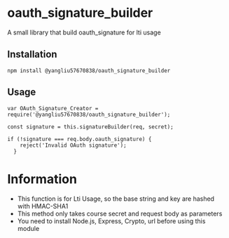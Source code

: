 oauth_signature_builder
=========

A small library that build oauth_signature for lti usage

## Installation

  `npm install @yangliu57670838/oauth_signature_builder`

## Usage

    var OAuth_Signature_Creator = require('@yangliu57670838/oauth_signature_builder');

    const signature = this.signatureBuilder(req, secret);
    
    if (!signature === req.body.oauth_signature) {
        reject('Invalid OAuth signature');
      }

# Information
- This function is for Lti Usage, so the base string and key are hashed with HMAC-SHA1
- This method only takes course secret and request body as parameters
- You need to install Node.js, Express, Crypto, url before using this module